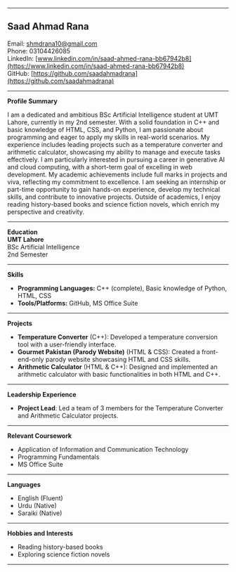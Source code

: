 
---

## Saad Ahmad Rana
Email: shmdrana10@gmail.com  
Phone: 03104426085  
LinkedIn: [www.linkedin.com/in/saad-ahmed-rana-bb67942b8](https://www.linkedin.com/in/saad-ahmed-rana-bb67942b8)  
GitHub: [https://github.com/saadahmadrana](https://github.com/saadahmadrana)

---

**Profile Summary**

I am a dedicated and ambitious BSc Artificial Intelligence student at UMT Lahore, currently in my 2nd semester. With a solid foundation in C++ and basic knowledge of HTML, CSS, and Python, I am passionate about programming and eager to apply my skills in real-world scenarios. My experience includes leading projects such as a temperature converter and arithmetic calculator, showcasing my ability to manage and execute tasks effectively. I am particularly interested in pursuing a career in generative AI and cloud computing, with a short-term goal of excelling in web development. My academic achievements include full marks in projects and viva, reflecting my commitment to excellence. I am seeking an internship or part-time opportunity to gain hands-on experience, develop my technical skills, and contribute to innovative projects. Outside of academics, I enjoy reading history-based books and science fiction novels, which enrich my perspective and creativity.

---

**Education**  
**UMT Lahore**  
BSc Artificial Intelligence  
2nd Semester

---

**Skills**  
- **Programming Languages:** C++ (complete), Basic knowledge of Python, HTML, CSS  
- **Tools/Platforms:** GitHub, MS Office Suite  

---

**Projects**  
- **Temperature Converter** (C++): Developed a temperature conversion tool with a user-friendly interface.
- **Gourmet Pakistan (Parody Website)** (HTML & CSS): Created a front-end-only parody website showcasing HTML and CSS skills.
- **Arithmetic Calculator** (HTML & C++): Designed and implemented an arithmetic calculator with basic functionalities in both HTML and C++.

---

**Leadership Experience**  
- **Project Lead**: Led a team of 3 members for the Temperature Converter and Arithmetic Calculator projects.

---

**Relevant Coursework**  
- Application of Information and Communication Technology
- Programming Fundamentals
- MS Office Suite

---

**Languages**  
- English (Fluent)  
- Urdu (Native)  
- Saraiki (Native)  

---

**Hobbies and Interests**  
- Reading history-based books  
- Exploring science fiction novels

---
